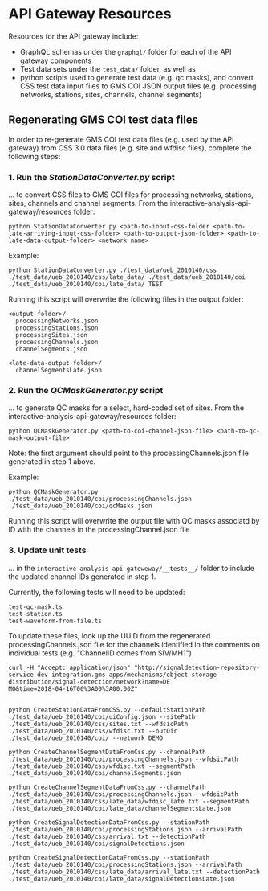# API Gateway Resources

Resources for the API gateway include:
- GraphQL schemas under the ```graphql/``` folder for each of the API gateway components
- Test data sets under the ```test_data/``` folder, as well as
- python scripts used to generate test data (e.g. qc masks), and convert CSS test data input files to GMS COI JSON output files (e.g. processing networks, stations, sites, channels, channel segments)

## Regenerating GMS COI test data files

In order to re-generate GMS COI test data files (e.g. used by the API gateway) from CSS 3.0 data files (e.g. site and wfdisc files), complete the following steps:

### 1. Run the *StationDataConverter.py* script
... to convert CSS files to GMS COI files for processing networks, stations, sites, channels and channel segments. From the interactive-analysis-api-gateway/resources folder:

```
python StationDataConverter.py <path-to-input-css-folder <path-to-late-arriving-input-css-folder> <path-to-output-json-folder> <path-to-late-data-output-folder> <network name>
```

Example:
```
python StationDataConverter.py ./test_data/ueb_2010140/css ./test_data/ueb_2010140/css/late_data/ ./test_data/ueb_2010140/coi ./test_data/ueb_2010140/coi/late_data/ TEST
```
Running this script will overwrite the following files in the output folder:

```
<output-folder>/
  processingNetworks.json
  processingStations.json
  processingSites.json
  processingChannels.json
  channelSegments.json

<late-data-output-folder>/
  channelSegmentsLate.json
```

### 2. Run the *QCMaskGenerator.py* script
... to generate QC masks for a select, hard-coded set of sites. From the interactive-analysis-api-gateway/resources folder:

```
python QCMaskGenerator.py <path-to-coi-channel-json-file> <path-to-qc-mask-output-file>
```
Note: the first argument should point to the processingChannels.json file generated in step 1 above.

Example:

```
python QCMaskGenerator.py ./test_data/ueb_2010140/coi/processingChannels.json ./test_data/ueb_2010140/coi/qcMasks.json
```
 
 Running this script will overwrite the output file with QC masks associatd by ID with the channels in the processingChannel.json file

### 3. Update unit tests
... in the ```interactive-analysis-api-gateweway/__tests__/``` folder to include the updated channel IDs generated in step 1.

Currently, the following tests will need to be updated:

```
test-qc-mask.ts
test-station.ts
test-waveform-from-file.ts
```

To update these files, look up the UUID from the regenerated processingChannels.json file for the channels identified in the comments on individual tests
(e.g. "ChannelID comes from SIV/MH1")



```
curl -H "Accept: application/json" "http://signaldetection-repository-service-dev-integration.gms-apps/mechanisms/object-storage-distribution/signal-detection/network?name=DE
MO&time=2018-04-16T00%3A00%3A00.00Z"


python CreateStationDataFromCSS.py --defaultStationPath ./test_data/ueb_2010140/coi/uiConfig.json --sitePath ./test_data/ueb_2010140/css/sites.txt --wfdsicPath ./test_data/ueb_2010140/css/wfdisc.txt --outDir ./test_data/ueb_2010140/coi/ --network DEMO

python CreateChannelSegmentDataFromCss.py --channelPath ./test_data/ueb_2010140/coi/processingChannels.json --wfdsicPath ./test_data/ueb_2010140/css/wfdisc.txt --segmentPath ./test_data/ueb_2010140/coi/channelSegments.json

python CreateChannelSegmentDataFromCss.py --channelPath ./test_data/ueb_2010140/coi/processingChannels.json --wfdsicPath ./test_data/ueb_2010140/css/late_data/wfdisc_late.txt --segmentPath ./test_data/ueb_2010140/coi/late_data/channelSegmentsLate.json

python CreateSignalDetectionDataFromCss.py --stationPath ./test_data/ueb_2010140/coi/processingStations.json --arrivalPath ./test_data/ueb_2010140/css/arrival.txt --detectionPath ./test_data/ueb_2010140/coi/signalDetections.json

python CreateSignalDetectionDataFromCss.py --stationPath ./test_data/ueb_2010140/coi/processingStations.json --arrivalPath ./test_data/ueb_2010140/css/late_data/arrival_late.txt --detectionPath ./test_data/ueb_2010140/coi/late_data/signalDetectionsLate.json

```
